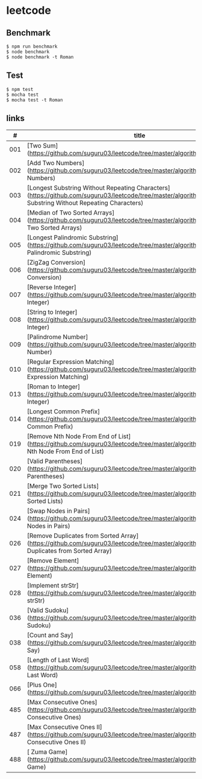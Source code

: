 # leetcode

## Benchmark
```
$ npm run benchmark
$ node benchmark
$ node benchmark -t Roman
```

## Test
```
$ npm test
$ mocha test
$ mocha test -t Roman
```

## links
|#|title|
|---|---|
|001|[Two Sum](https://github.com/suguru03/leetcode/tree/master/algorithms/001.Two Sum)|
|002|[Add Two Numbers](https://github.com/suguru03/leetcode/tree/master/algorithms/002.Add Two Numbers)|
|003|[Longest Substring Without Repeating Characters](https://github.com/suguru03/leetcode/tree/master/algorithms/003.Longest Substring Without Repeating Characters)|
|004|[Median of Two Sorted Arrays](https://github.com/suguru03/leetcode/tree/master/algorithms/004.Median of Two Sorted Arrays)|
|005|[Longest Palindromic Substring](https://github.com/suguru03/leetcode/tree/master/algorithms/005.Longest Palindromic Substring)|
|006|[ZigZag Conversion](https://github.com/suguru03/leetcode/tree/master/algorithms/006.ZigZag Conversion)|
|007|[Reverse Integer](https://github.com/suguru03/leetcode/tree/master/algorithms/007.Reverse Integer)|
|008|[String to Integer](https://github.com/suguru03/leetcode/tree/master/algorithms/008.String to Integer)|
|009|[Palindrome Number](https://github.com/suguru03/leetcode/tree/master/algorithms/009.Palindrome Number)|
|010|[Regular Expression Matching](https://github.com/suguru03/leetcode/tree/master/algorithms/010.Regular Expression Matching)|
|013|[Roman to Integer](https://github.com/suguru03/leetcode/tree/master/algorithms/013.Roman to Integer)|
|014|[Longest Common Prefix](https://github.com/suguru03/leetcode/tree/master/algorithms/014.Longest Common Prefix)|
|019|[Remove Nth Node From End of List](https://github.com/suguru03/leetcode/tree/master/algorithms/019.Remove Nth Node From End of List)|
|020|[Valid Parentheses](https://github.com/suguru03/leetcode/tree/master/algorithms/020.Valid Parentheses)|
|021|[Merge Two Sorted Lists](https://github.com/suguru03/leetcode/tree/master/algorithms/021.Merge Two Sorted Lists)|
|024|[Swap Nodes in Pairs](https://github.com/suguru03/leetcode/tree/master/algorithms/024.Swap Nodes in Pairs)|
|026|[Remove Duplicates from Sorted Array](https://github.com/suguru03/leetcode/tree/master/algorithms/026.Remove Duplicates from Sorted Array)|
|027|[Remove Element](https://github.com/suguru03/leetcode/tree/master/algorithms/027.Remove Element)|
|028|[Implement strStr](https://github.com/suguru03/leetcode/tree/master/algorithms/028.Implement strStr)|
|036|[Valid Sudoku](https://github.com/suguru03/leetcode/tree/master/algorithms/036.Valid Sudoku)|
|038|[Count and Say](https://github.com/suguru03/leetcode/tree/master/algorithms/038.Count and Say)|
|058|[Length of Last Word](https://github.com/suguru03/leetcode/tree/master/algorithms/058.Length of Last Word)|
|066|[Plus One](https://github.com/suguru03/leetcode/tree/master/algorithms/066.Plus One)|
|485|[Max Consecutive Ones](https://github.com/suguru03/leetcode/tree/master/algorithms/485.Max Consecutive Ones)|
|487|[Max Consecutive Ones II](https://github.com/suguru03/leetcode/tree/master/algorithms/487.Max Consecutive Ones II)|
|488|[ Zuma Game](https://github.com/suguru03/leetcode/tree/master/algorithms/488. Zuma Game)|